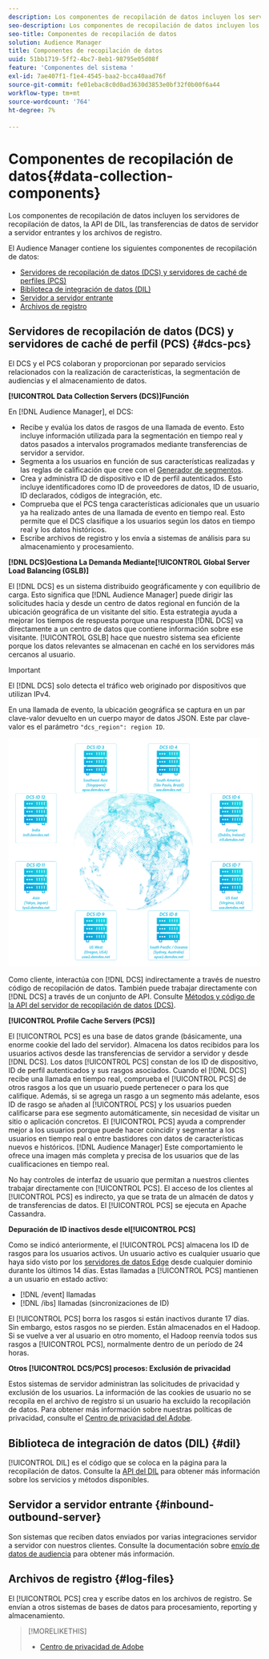 ```yaml
---
description: Los componentes de recopilación de datos incluyen los servidores de recopilación de datos, la API de DIL, las transferencias de datos de servidor a servidor entrantes y los archivos de registro.
seo-description: Los componentes de recopilación de datos incluyen los servidores de recopilación de datos, la API de DIL, las transferencias de datos de servidor a servidor entrantes y los archivos de registro.
seo-title: Componentes de recopilación de datos
solution: Audience Manager
title: Componentes de recopilación de datos
uuid: 51bb1719-5ff2-4bc7-8eb1-98795e05d08f
feature: 'Componentes del sistema '
exl-id: 7ae407f1-f1e4-4545-baa2-bcca40aad76f
source-git-commit: fe01ebac8c0d0ad3630d3853e0bf32f0b00f6a44
workflow-type: tm+mt
source-wordcount: '764'
ht-degree: 7%

---
```


# Componentes de recopilación de datos{#data-collection-components}

Los componentes de recopilación de datos incluyen los servidores de recopilación de datos, la API de DIL, las transferencias de datos de servidor a servidor entrantes y los archivos de registro.

<!-- 

c_compcollect.xml

 -->

El Audience Manager contiene los siguientes componentes de recopilación de datos:

* [Servidores de recopilación de datos (DCS) y servidores de caché de perfiles (PCS)](../../reference/system-components/components-data-collection.md#dcs-pcs)
* [Biblioteca de integración de datos (DIL)](../../reference/system-components/components-data-collection.md#dil)
* [Servidor a servidor entrante](../../reference/system-components/components-data-collection.md#inbound-outbound-server)
* [Archivos de registro](../../reference/system-components/components-data-collection.md#log-files)

## Servidores de recopilación de datos (DCS) y servidores de caché de perfil (PCS) {#dcs-pcs}

El DCS y el PCS colaboran y proporcionan por separado servicios relacionados con la realización de características, la segmentación de audiencias y el almacenamiento de datos.

**[!UICONTROL Data Collection Servers (DCS)]Función**

En [!DNL Audience Manager], el DCS:

* Recibe y evalúa los datos de rasgos de una llamada de evento. Esto incluye información utilizada para la segmentación en tiempo real y datos pasados a intervalos programados mediante transferencias de servidor a servidor.
* Segmenta a los usuarios en función de sus características realizadas y las reglas de calificación que cree con el [Generador de segmentos](../../features/segments/segment-builder.md).
* Crea y administra ID de dispositivo e ID de perfil autenticados. Esto incluye identificadores como ID de proveedores de datos, ID de usuario, ID declarados, códigos de integración, etc.
* Comprueba que el PCS tenga características adicionales que un usuario ya ha realizado antes de una llamada de evento en tiempo real. Esto permite que el DCS clasifique a los usuarios según los datos en tiempo real y los datos históricos.
* Escribe archivos de registro y los envía a sistemas de análisis para su almacenamiento y procesamiento.

**[!DNL DCS]Gestiona La Demanda Mediante[!UICONTROL Global Server Load Balancing (GSLB)]**

El [!DNL DCS] es un sistema distribuido geográficamente y con equilibrio de carga. Esto significa que [!DNL Audience Manager] puede dirigir las solicitudes hacia y desde un centro de datos regional en función de la ubicación geográfica de un visitante del sitio. Esta estrategia ayuda a mejorar los tiempos de respuesta porque una respuesta [!DNL DCS] va directamente a un centro de datos que contiene información sobre ese visitante. [!UICONTROL GSLB] hace que nuestro sistema sea eficiente porque los datos relevantes se almacenan en caché en los servidores más cercanos al usuario.

>[!IMPORTANT]
>
>El [!DNL DCS] solo detecta el tráfico web originado por dispositivos que utilizan IPv4.

En una llamada de evento, la ubicación geográfica se captura en un par clave-valor devuelto en un cuerpo mayor de datos JSON. Este par clave-valor es el parámetro `"dcs_region": region ID`.

![](assets/dcs-map.png)

Como cliente, interactúa con [!DNL DCS] indirectamente a través de nuestro código de recopilación de datos. También puede trabajar directamente con [!DNL DCS] a través de un conjunto de API. Consulte [Métodos y código de la API del servidor de recopilación de datos (DCS)](../../api/dcs-intro/dcs-event-calls/dcs-event-calls.md).

**[!UICONTROL Profile Cache Servers (PCS)]**

El [!UICONTROL PCS] es una base de datos grande (básicamente, una enorme cookie del lado del servidor). Almacena los datos recibidos para los usuarios activos desde las transferencias de servidor a servidor y desde [!DNL DCS]. Los datos [!UICONTROL PCS] constan de los ID de dispositivo, ID de perfil autenticados y sus rasgos asociados. Cuando el [!DNL DCS] recibe una llamada en tiempo real, comprueba el [!UICONTROL PCS] de otros rasgos a los que un usuario puede pertenecer o para los que califique. Además, si se agrega un rasgo a un segmento más adelante, esos ID de rasgo se añaden al [!UICONTROL PCS] y los usuarios pueden calificarse para ese segmento automáticamente, sin necesidad de visitar un sitio o aplicación concretos. El [!UICONTROL PCS] ayuda a comprender mejor a los usuarios porque puede hacer coincidir y segmentar a los usuarios en tiempo real o entre bastidores con datos de características nuevos e históricos. [!DNL Audience Manager] Este comportamiento le ofrece una imagen más completa y precisa de los usuarios que de las cualificaciones en tiempo real.

No hay controles de interfaz de usuario que permitan a nuestros clientes trabajar directamente con [!UICONTROL PCS]. El acceso de los clientes al [!UICONTROL PCS] es indirecto, ya que se trata de un almacén de datos y de transferencias de datos. El [!UICONTROL PCS] se ejecuta en Apache Cassandra.

**Depuración de ID inactivos desde el[!UICONTROL PCS]**

Como se indicó anteriormente, el [!UICONTROL PCS] almacena los ID de rasgos para los usuarios activos. Un usuario activo es cualquier usuario que haya sido visto por los [servidores de datos Edge](../../reference/system-components/components-edge.md) desde cualquier dominio durante los últimos 14 días. Estas llamadas a [!UICONTROL PCS] mantienen a un usuario en estado activo:

* [!DNL /event] llamadas
* [!DNL /ibs] llamadas (sincronizaciones de ID)

<!-- 

Removed /dpm calls from the bulleted list. /dpm calls have been deprecated.

 -->

El [!UICONTROL PCS] borra los rasgos si están inactivos durante 17 días. Sin embargo, estos rasgos no se pierden. Están almacenados en el Hadoop. Si se vuelve a ver al usuario en otro momento, el Hadoop reenvía todos sus rasgos a [!UICONTROL PCS], normalmente dentro de un período de 24 horas.

**Otros  [!UICONTROL DCS/PCS] procesos: Exclusión de privacidad**

Estos sistemas de servidor administran las solicitudes de privacidad y exclusión de los usuarios. La información de las cookies de usuario no se recopila en el archivo de registro si un usuario ha excluido la recopilación de datos. Para obtener más información sobre nuestras políticas de privacidad, consulte el [Centro de privacidad del Adobe](https://www.adobe.com/es/privacy/advertising-services.html).

## Biblioteca de integración de datos (DIL) {#dil}

[!UICONTROL DIL] es el código que se coloca en la página para la recopilación de datos. Consulte la [API del DIL](../../dil/dil-overview.md) para obtener más información sobre los servicios y métodos disponibles.

## Servidor a servidor entrante {#inbound-outbound-server}

Son sistemas que reciben datos enviados por varias integraciones servidor a servidor con nuestros clientes. Consulte la documentación sobre [envío de datos de audiencia](/help/using/integration/sending-audience-data/real-time-data-integration/real-time-tech-specs.md) para obtener más información.

## Archivos de registro {#log-files}

El [!UICONTROL PCS] crea y escribe datos en los archivos de registro. Se envían a otros sistemas de bases de datos para procesamiento, reporting y almacenamiento.

>[!MORELIKETHIS]
>
>* [Centro de privacidad de Adobe](https://www.adobe.com/es/privacy.html)

